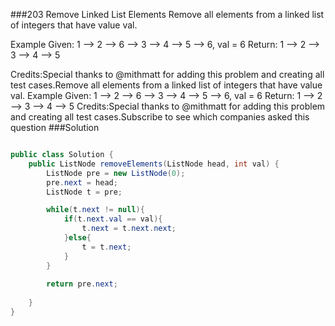 ###203 Remove Linked List Elements
Remove all elements from a linked list of integers that have value val.

Example
Given: 1 --> 2 --> 6 --> 3 --> 4 --> 5 --> 6,  val = 6
Return: 1 --> 2 --> 3 --> 4 --> 5

Credits:Special thanks to @mithmatt for adding this problem and creating all test cases.Remove all elements from a linked list of integers that have value val.
Example
Given: 1 --> 2 --> 6 --> 3 --> 4 --> 5 --> 6,  val = 6
Return: 1 --> 2 --> 3 --> 4 --> 5
Credits:Special thanks to @mithmatt for adding this problem and creating all test cases.Subscribe to see which companies asked this question
###Solution
```java

public class Solution {
    public ListNode removeElements(ListNode head, int val) {
        ListNode pre = new ListNode(0);
        pre.next = head;
        ListNode t = pre;

        while(t.next != null){
            if(t.next.val == val){
                t.next = t.next.next;
            }else{
                t = t.next;
            }
        }
        
        return pre.next;
        
    }
}